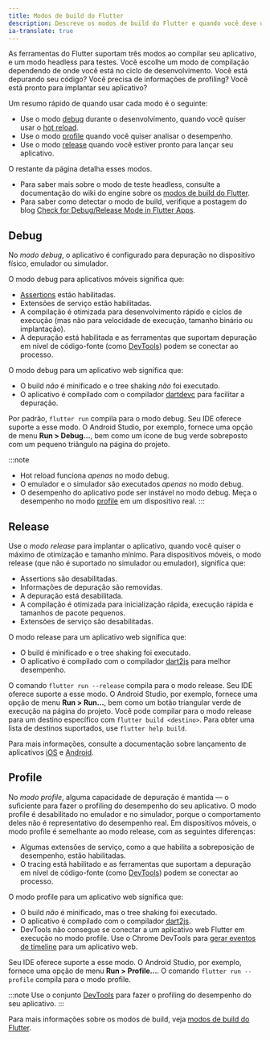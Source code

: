 ```yaml
---
title: Modos de build do Flutter
description: Descreve os modos de build do Flutter e quando você deve usar o modo debug, release ou profile.
ia-translate: true
---
```


As ferramentas do Flutter suportam três modos ao compilar seu aplicativo,
e um modo headless para testes.
Você escolhe um modo de compilação dependendo de onde você está no
ciclo de desenvolvimento. Você está depurando seu código? Você precisa
de informações de profiling? Você está pronto para implantar seu aplicativo?

Um resumo rápido de quando usar cada modo é o seguinte:

* Use o modo [debug](#debug) durante o desenvolvimento,
  quando você quiser usar o [hot reload][].
* Use o modo [profile](#profile) quando você quiser analisar
  o desempenho.
* Use o modo [release](#release) quando você estiver pronto para lançar
  seu aplicativo.

O restante da página detalha esses modos.

* Para saber mais sobre o modo de teste headless,
  consulte a documentação do wiki do engine sobre os [modos de build do Flutter][].
* Para saber como detectar o modo de build, verifique a postagem do blog
  [Check for Debug/Release Mode in Flutter Apps].

[Check for Debug/Release Mode in Flutter Apps]: https://retroportalstudio.medium.com/check-for-debug-release-mode-in-flutter-apps-d8d545f20da3

## Debug

No _modo debug_, o aplicativo é configurado para depuração no dispositivo físico,
emulador ou simulador.

O modo debug para aplicativos móveis significa que:

* [Assertions][] estão habilitadas.
* Extensões de serviço estão habilitadas.
* A compilação é otimizada para desenvolvimento rápido e ciclos de execução
  (mas não para velocidade de execução, tamanho binário ou implantação).
* A depuração está habilitada e as ferramentas que suportam depuração em nível de código-fonte
  (como [DevTools][]) podem se conectar ao processo.

O modo debug para um aplicativo web significa que:

* O build _não_ é minificado e o tree shaking _não_ foi
  executado.
* O aplicativo é compilado com o compilador [dartdevc][] para
  facilitar a depuração.

Por padrão, `flutter run` compila para o modo debug.
Seu IDE oferece suporte a esse modo. O Android Studio,
por exemplo, fornece uma opção de menu **Run > Debug...**,
bem como um ícone de bug verde sobreposto com um pequeno triângulo
na página do projeto.

:::note
* Hot reload funciona _apenas_ no modo debug.
* O emulador e o simulador são executados _apenas_ no modo debug.
* O desempenho do aplicativo pode ser instável no modo debug.
  Meça o desempenho no modo [profile](#profile)
  em um dispositivo real.
:::

## Release

Use o _modo release_ para implantar o aplicativo, quando você quiser o máximo
de otimização e tamanho mínimo. Para dispositivos móveis, o modo release
(que não é suportado no simulador ou emulador), significa que:

* Assertions são desabilitadas.
* Informações de depuração são removidas.
* A depuração está desabilitada.
* A compilação é otimizada para inicialização rápida, execução rápida
  e tamanhos de pacote pequenos.
* Extensões de serviço são desabilitadas.

O modo release para um aplicativo web significa que:

* O build é minificado e o tree shaking foi executado.
* O aplicativo é compilado com o compilador [dart2js][] para
  melhor desempenho.

O comando `flutter run --release` compila para o modo release.
Seu IDE oferece suporte a esse modo. O Android Studio, por exemplo,
fornece uma opção de menu **Run > Run...**, bem como um botão
triangular verde de execução na página do projeto.
Você pode compilar para o modo release para um destino específico
com `flutter build <destino>`. Para obter uma lista de destinos suportados,
use `flutter help build`.

Para mais informações, consulte a documentação sobre lançamento de aplicativos
[iOS][] e [Android][].

## Profile

No _modo profile_, alguma capacidade de depuração é mantida — o suficiente
para fazer o profiling do desempenho do seu aplicativo. O modo profile é desabilitado no
emulador e no simulador, porque o comportamento deles não é representativo
do desempenho real. Em dispositivos móveis, o modo profile é semelhante ao modo release,
com as seguintes diferenças:

* Algumas extensões de serviço, como a que habilita a sobreposição de desempenho,
  estão habilitadas.
* O tracing está habilitado e as ferramentas que suportam a depuração em nível de código-fonte
  (como [DevTools][]) podem se conectar ao processo.

O modo profile para um aplicativo web significa que:

* O build _não_ é minificado, mas o tree shaking foi executado.
* O aplicativo é compilado com o compilador [dart2js][].
* DevTools não consegue se conectar a um aplicativo web Flutter em execução
  no modo profile. Use o Chrome DevTools para
  [gerar eventos de timeline][] para um aplicativo web.

Seu IDE oferece suporte a esse modo. O Android Studio, por exemplo,
fornece uma opção de menu **Run > Profile...**.
O comando `flutter run --profile` compila para o modo profile.

:::note
Use o conjunto [DevTools][] para fazer o profiling do desempenho do seu aplicativo.
:::

Para mais informações sobre os modos de build, veja
[modos de build do Flutter][].

[Android]: /deployment/android
[Assertions]: {{site.dart-site}}/language/error-handling#assert
[dart2js]: {{site.dart-site}}/tools/dart2js
[dartdevc]: {{site.dart-site}}/tools/dartdevc
[DevTools]: /tools/devtools
[modos de build do Flutter]: {{site.repo.engine}}/blob/main/docs/Flutter's-modes.md
[gerar eventos de timeline]: {{site.developers}}/web/tools/chrome-devtools/evaluate-performance/performance-reference
[hot reload]: /tools/hot-reload
[iOS]: /deployment/ios
